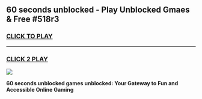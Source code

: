 
## 60 seconds unblocked - Play Unblocked Gmaes & Free #518r3
<h3>
<a href="https://news.freeplayer.one?title=60_seconds_unblocked&ref=03M">CLICK TO PLAY</a></h3>
<hr>

<h3>
<a href="https://news.freeplayer.one?title=60_seconds_unblocked&ref=03M">CLICK 2 PLAY</a>
  
</h3>

<a href="https://news.freeplayer.one?title=60_seconds_unblocked&ref=03M"><img src="https://clearcache.store/games.png"></a>


**60 seconds unblocked games unblocked: Your Gateway to Fun and Accessible Online Gaming**
